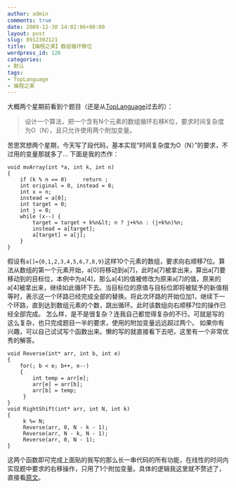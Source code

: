 ```yaml
---
author: admin
comments: true
date: 2009-12-30 14:02:06+00:00
layout: post
slug: 0912302121
title: 【编程之美】数组循环移位
wordpress_id: 126
categories:
- 默认
tags:
- TopLanguage
- 编程之美
---
```


大概两个星期前看到个题目（还是从[TopLanguage](http://groups.google.com/group/pongba)过去的）：

    
>设计一个算法，把一个含有N个元素的数组循环右移K位，要求时间复杂度为O（N），且只允许使用两个附加变量。


苦思冥想两个星期，今天写了段代码，基本实现“时间复杂度为O（N）”的要求，不过用的变量那就多了...
下面是我的杰作：

    void mvArray(int *a, int k, int n)
    {
    	if (k % n == 0)		return ;
    	int original = 0, instead = 0;
    	int	x = n;
    	instead = a[0];
    	int target = 0;
    	int j = 0;
    	while (x--) {
    		target = target + k%n&lt; n ? j+k%n : (j+k%n)%n;
    		instead = a[target];
    		a[target] = a[j];
    	}
    }

假设有`a[]={0,1,2,3,4,5,6,7,8,9}`这样10个元素的数组，要求向右顺移7位。算法从数组的第一个元素开始，a[0]将移动到a[7]，此时a[7]被拿出来，算出a[7]要移动到的目标位，本例中为a[4]，那么a[4]的值被修改为原来a[7]的值，原来的a[4]被拿出来，继续如此循环下去。当目标位的原值与目标位即将被赋予的新值相等时，表示这一个环路已经完成全部的替换。将此次环路的开始位加1，继续下一个环路，直到达到数组元素的个数，跳出循环。此时该数组向右顺移7位的操作已经全部完成。  怎么样，是不是很复杂？连我自己都觉得复杂的不行。可就是写的这么复杂，也只完成题目一半的要求，使用的附加变量远远超过两个。  如果你有兴趣，可以自己试试写个函数出来。懒的写的就直接看下去吧，这里有一个非常优秀的解答。 

    void Reverse(int* arr, int b, int e)
    {
        for(; b < e; b++, e--)
        {
            int temp = arr[e];
            arr[e] = arr[b];
            arr[b] = temp;
         }
    }
    void RightShift(int* arr, int N, int k)
    {
         k %= N;
         Reverse(arr, 0, N - k - 1);
         Reverse(arr, N - k, N - 1);
         Reverse(arr, 0, N - 1);
    }

这两个函数即可完成上面贴的我写的那么长一串代码的所有功能，在线性的时间内实现题中要求的右移操作，只用了1个附加变量。具体的逻辑我这里就不赘述了，直接看[原文](http://msra.cn/Articles/ArticleItem.aspx?Guid=1d6a3d2b-9fe8-4e72-829b-f44f1164b7a5#.)。
